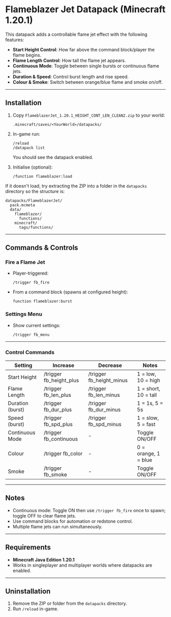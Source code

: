 
# Flameblazer Jet Datapack (Minecraft 1.20.1)

This datapack adds a controllable flame jet effect with the following features:
- **Start Height Control**: How far above the command block/player the flame begins.
- **Flame Length Control**: How tall the flame jet appears.
- **Continuous Mode**: Toggle between single bursts or continuous flame jets.
- **Duration & Speed**: Control burst length and rise speed.
- **Colour & Smoke**: Switch between orange/blue flame and smoke on/off.

---

## Installation
1. Copy `FlameblazerJet_1.20.1_HEIGHT_CONT_LEN_CLEAN2.zip` to your world:
   ```
   .minecraft/saves/<YourWorld>/datapacks/
   ```
2. In-game run:
   ```
   /reload
   /datapack list
   ```
   You should see the datapack enabled.

3. Initialise (optional):
   ```
   /function flameblazer:load
   ```

If it doesn't load, try extracting the ZIP into a folder in the `datapacks` directory so the structure is:
```
datapacks/FlameblazerJet/
  pack.mcmeta
  data/
    flameblazer/
      functions/
    minecraft/
      tags/functions/
```

---

## Commands & Controls

### Fire a Flame Jet
- Player-triggered:
  ```
  /trigger fb_fire
  ```
- From a command block (spawns at configured height):
  ```
  function flameblazer:burst
  ```

### Settings Menu
- Show current settings:
  ```
  /trigger fb_menu
  ```

---

### Control Commands

| Setting          | Increase             | Decrease             | Notes                         |
|------------------|----------------------|----------------------|-------------------------------|
| Start Height      | /trigger fb_height_plus | /trigger fb_height_minus | 1 = low, 10 = high            |
| Flame Length      | /trigger fb_len_plus    | /trigger fb_len_minus    | 1 = short, 10 = tall          |
| Duration (burst)  | /trigger fb_dur_plus    | /trigger fb_dur_minus    | 1 = 1s, 5 = 5s                |
| Speed (burst)     | /trigger fb_spd_plus    | /trigger fb_spd_minus    | 1 = slow, 5 = fast            |
| Continuous Mode   | /trigger fb_continuous  | -                       | Toggle ON/OFF                 |
| Colour            | /trigger fb_color       | -                       | 0 = orange, 1 = blue          |
| Smoke             | /trigger fb_smoke       | -                       | Toggle ON/OFF                 |

---

## Notes
- Continuous mode: Toggle ON then use `/trigger fb_fire` once to spawn; toggle OFF to clear flame jets.
- Use command blocks for automation or redstone control.
- Multiple flame jets can run simultaneously.

---

## Requirements
- **Minecraft Java Edition 1.20.1**
- Works in singleplayer and multiplayer worlds where datapacks are enabled.

---

## Uninstallation
1. Remove the ZIP or folder from the `datapacks` directory.
2. Run `/reload` in-game.
